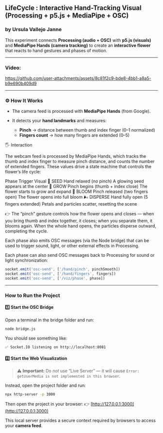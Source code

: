 ## LifeCycle : Interactive Hand-Tracking Visual (Processing + p5.js + MediaPipe + OSC)

### by Ursula Vallejo Janne

This experiment connects **Processing (audio + OSC)** with **p5.js (visuals)** and **MediaPipe Hands (camera tracking)** to create an **interactive flower** that reacts to hand gestures and phases of motion.

---
### Video:


https://github.com/user-attachments/assets/8c81f2c9-bde8-4bb1-a8a5-b9e690b409d9



---
### ⚙️ How It Works

- The camera feed is processed with **MediaPipe Hands** (from Google).
- It detects your **hand landmarks** and measures:

  - **Pinch** → distance between thumb and index finger (0–1 normalized)
  - **Fingers count** → how many fingers are extended (0–5)

🖐️ Interaction

The webcam feed is processed by MediaPipe Hands, which tracks the thumb and index finger to measure pinch distance, and counts the number of extended fingers.
These values drive a state machine that controls the flower’s life cycle:

Phase Trigger Visual
🌱 SEED Hand relaxed (no pinch) A glowing seed appears at the center
🌿 GROW Pinch begins (thumb + index close) The flower starts to grow and expand
🌸 BLOOM Pinch released (two fingers open) The flower opens into full bloom
🌬️ DISPERSE Hand fully open (5 fingers extended) Petals and particles scatter, resetting the scene

👉 The “pinch” gesture controls how the flower opens and closes — when you bring thumb and index together, it closes; when you separate them, it blooms again.
When the whole hand opens, the particles disperse outward, completing the cycle.

Each phase also emits OSC messages (via the Node bridge) that can be used to trigger sound, light, or other external effects in Processing.

Each phase can also send OSC messages back to Processing for sound or light synchronization:

```js
socket.emit('osc-send', ['/hand/pinch', pinchSmooth])
socket.emit('osc-send', ['/hand/fingers', fingers])
socket.emit('osc-send', ['/viz/phase', phase])
```

---

### How to Run the Project

#### 1️⃣ Start the OSC Bridge

Open a terminal in the bridge folder and run:

```bash
node bridge.js
```

You should see something like:

```
✅ Socket.IO listening on http://localhost:8081
```

#### 2️⃣ Start the Web Visualization

> ⚠️ **Important:** Do _not_ use “Live Server” — it will cause
> `Error: getUserMedia is not implemented in this browser`.

Instead, open the project folder and run:

```bash
npx http-server -p 3000
```

Then open the project in your browser:
👉 [http://127.0.0.1:3000](http://127.0.0.1:3000)

This local server provides a secure context required by browsers to access your **camera feed**.
